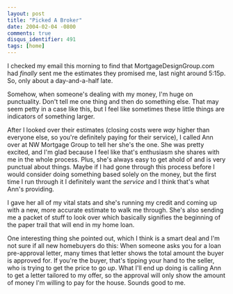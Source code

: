 ```yaml
---
layout: post
title: "Picked A Broker"
date: 2004-02-04 -0800
comments: true
disqus_identifier: 491
tags: [home]
---
```

I checked my email this morning to find that MortgageDesignGroup.com had
*finally* sent me the estimates they promised me, last night around
5:15p. So, only about a day-and-a-half late.

 Somehow, when someone's dealing with my money, I'm huge on punctuality.
Don't tell me one thing and then do something else. That may seem petty
in a case like this, but I feel like sometimes these little things are
indicators of something larger.

 After I looked over their estimates (closing costs were *way* higher
than everyone else, so you're definitely paying for their service), I
called Ann over at NW Mortgage Group to tell her she's the one. She was
pretty excited, and I'm glad because I feel like that's enthusiasm she
shares with me in the whole process. Plus, she's always easy to get
ahold of and is very punctual about things. Maybe if I had gone through
this process before I would consider doing something based solely on the
money, but the first time I run through it I definitely want the
*service* and I think that's what Ann's providing.

 I gave her all of my vital stats and she's running my credit and coming
up with a new, more accurate estimate to walk me through. She's also
sending me a packet of stuff to look over which basically signifies the
beginning of the paper trail that will end in my home loan.

 One interesting thing she pointed out, which I think is a smart deal
and I'm not sure if all new homebuyers do this: When someone asks you
for a loan pre-approval letter, many times that letter shows the total
amount the buyer is approved for. If you're the buyer, that's tipping
your hand to the seller, who is trying to get the price to go *up*. What
I'll end up doing is calling Ann to get a letter tailored to my offer,
so the approval will only show the amount of money I'm willing to pay
for the house. Sounds good to me.
